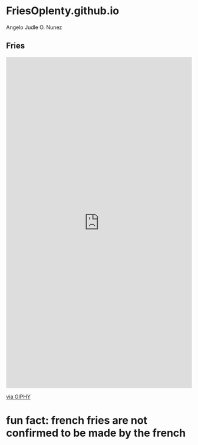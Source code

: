 # FriesOplenty.github.io
Angelo Judle O. Nunez
## Fries
<div style="width:100%;height:0;padding-bottom:178%;position:relative;"><iframe src="https://giphy.com/embed/0r3RvW5jN4WobV816C" width="100%" height="100%" style="position:absolute" frameBorder="0" class="giphy-embed" allowFullScreen></iframe></div><p><a href="https://giphy.com/gifs/frittenwerk-hungry-pommes-fritten-0r3RvW5jN4WobV816C">via GIPHY</a></p>

# fun fact: french fries are not confirmed to be made by the french
